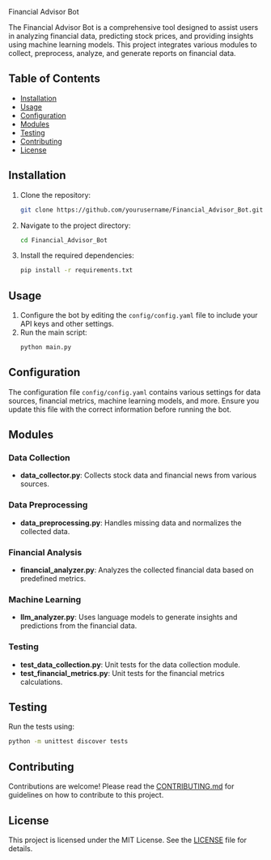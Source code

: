

 Financial Advisor Bot

The Financial Advisor Bot is a comprehensive tool designed to assist users in analyzing financial data, predicting stock prices, and providing insights using machine learning models. This project integrates various modules to collect, preprocess, analyze, and generate reports on financial data.

## Table of Contents

- [Installation](#installation)
- [Usage](#usage)
- [Configuration](#configuration)
- [Modules](#modules)
- [Testing](#testing)
- [Contributing](#contributing)
- [License](#license)

## Installation

1. Clone the repository:
    ```bash
    git clone https://github.com/yourusername/Financial_Advisor_Bot.git
    ```
2. Navigate to the project directory:
    ```bash
    cd Financial_Advisor_Bot
    ```
3. Install the required dependencies:
    ```bash
    pip install -r requirements.txt
    ```

## Usage

1. Configure the bot by editing the `config/config.yaml` file to include your API keys and other settings.
2. Run the main script:
    ```bash
    python main.py
    ```

## Configuration

The configuration file `config/config.yaml` contains various settings for data sources, financial metrics, machine learning models, and more. Ensure you update this file with the correct information before running the bot.

## Modules

### Data Collection

- **data_collector.py**: Collects stock data and financial news from various sources.

### Data Preprocessing

- **data_preprocessing.py**: Handles missing data and normalizes the collected data.

### Financial Analysis

- **financial_analyzer.py**: Analyzes the collected financial data based on predefined metrics.

### Machine Learning

- **llm_analyzer.py**: Uses language models to generate insights and predictions from the financial data.

### Testing

- **test_data_collection.py**: Unit tests for the data collection module.
- **test_financial_metrics.py**: Unit tests for the financial metrics calculations.

## Testing

Run the tests using:
```bash
python -m unittest discover tests
```

## Contributing

Contributions are welcome! Please read the [CONTRIBUTING.md](CONTRIBUTING.md) for guidelines on how to contribute to this project.

## License

This project is licensed under the MIT License. See the [LICENSE](LICENSE) file for details.
